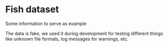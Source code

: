 # Fish dataset
Some information  to serve as example

The data is fake, we used it during development for testing different things like unknown file formats, log messages for warnings, etc. 

